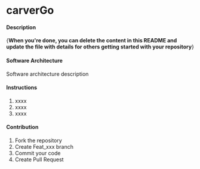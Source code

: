 # carverGo

#### Description
{**When you're done, you can delete the content in this README and update the file with details for others getting started with your repository**}

#### Software Architecture
Software architecture description


#### Instructions

1.  xxxx
2.  xxxx
3.  xxxx

#### Contribution

1.  Fork the repository
2.  Create Feat_xxx branch
3.  Commit your code
4.  Create Pull Request
